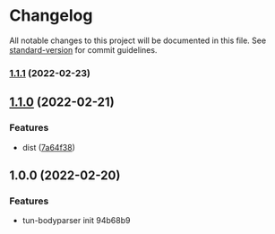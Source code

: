 # Changelog

All notable changes to this project will be documented in this file. See [standard-version](https://github.com/conventional-changelog/standard-version) for commit guidelines.

### [1.1.1](https://abc.pwwhb.com/gitlab/tunframework/tun-bodyparser/-/compare/v1.1.0...v1.1.1) (2022-02-23)

## [1.1.0](https://abc.pwwhb.com/gitlab/tunframework/tun-bodyparser/-/compare/v1.0.0...v1.1.0) (2022-02-21)


### Features

* dist ([7a64f38](https://abc.pwwhb.com/gitlab/tunframework/tun-bodyparser/-/commit/7a64f38bf25594708101cb4c9d6ba2794dbe515b))

## 1.0.0 (2022-02-20)


### Features

* tun-bodyparser init 94b68b9
